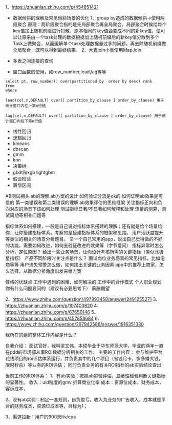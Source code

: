 


1、https://zhuanlan.zhihu.com/p/454851421

* 数据倾斜的理解及常见倾斜场景的优化
1、group by造成的数据倾斜->使用两段聚合
原理：两阶段聚合指的是先局部聚合再全局聚合。局部聚合时候给每个key值加上随机前缀进行打散，原本相同的key值会变成不同的新key值，便可以让原来由一个task处理的数据根据加上随机前缀后的新key值分散到多个Task上做聚合，从而缓解单个task处理数据量过多的问题。再去除随机前缀做全局聚合，既可以得到最终结果。
2、大表join小表使用MapJoin


* 多表之间连接的查询
* 窗口函数的使用，如row_number,lead,lag等等
```
select pt, row_number() over(partitioned by  order by desc) rank 
from 
where 

lead(col,n,DEFAULT) over([ partition_by_clause ] order_by_clause) 用于统计窗口内往上第n行值

lag(col,n,DEFAULT) over([ partition_by_clause ] order_by_clause) 用于统计窗口内往下第n行值
```

* 线性回归
* 逻辑回归
* kmeans
* dbscan
* gmm
* knn
* 决策树
* gbdt和xgb lightgbm
* 假设检验
* 置信区间


AB测试相关
ab的理解
ab方案的设计
如何验证分流是ok的
如何证明ab效果是可信的
第一类错误和第二类错误的理解
ab效果评估的思维框架
关注指标正向和负向对应的场景下该如何处理
测试指标显著/不显著如何解释和处理
流量的测算，测试周期等相关问题等


指标体系如何搭建，一般是自己说对指标体系搭建的理解；还有就是给个场景给你，让你搭建指标体系，考察的是搭建指标体系的框架和思路。
用户活跃度提升等类似的相关的场景分析题目。
举一个自己常用的app，说出自己觉得做的不好的功能，需要如何改进，如何去验证改进的效果等（字节爱问）
指标异常时怎么分析，定位原因？
给出一些业务场景，让你设计考核所需的关键指标（类似北极星指标）
产品不同阶段时关注点是什么？
面试岗位业务场景的常见指标，比如电商等等
用户流失预警怎么做，如何找出关键的业务因素
app中的推荐上商家，怎么选择，从数据分析角度出发来给方案


性格的优缺点
工作中遇到的困难，如何解决的
工作中的合作模式
个人职业规划
你有什么问题要问的（建议有必要思考下）
薪酬期望



2、https://www.zhihu.com/question/497993458/answer/2491255271
3、https://zhuanlan.zhihu.com/p/107403820
4、https://zhuanlan.zhihu.com/p/67650146
5、https://zhuanlan.zhihu.com/p/457858684
6、https://www.zhihu.com/question/297942586/answer/1916351380


我所在的组的整体工作内容是什么？



自我介绍：
面试官好，我叫梁文伟，本硕毕业于华东师范大学，毕业的两年一直在pdd的市场部从事ROI数据分析相关的工作。
主要的工作内容：
参与维护平台花钱项目的roi评估体系运行，并负责其中的几个项目（省钱月卡，多多赚大钱，限时秒杀）等业务的ROI评估；
同时负责业务的有关ROI指标的ab实验结论查出



当前工作的ROI体系：
1、有ab实验：按照ab实验评估，显著性检验判断关键指标的显著性。
收入：uid粒度的gmv 折算商业化率
成本：资源位成本，财务成本，客诉成本，


2、没有ab实验：制定一套规则，自负盈亏，收入为业务的广告收入，成本就是平台的财务成本，资源位成本等，目标为1；


3、渠道拉新：用户的900天ltv/cpa
